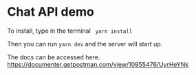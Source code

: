 # Chat API demo

To install, type in the terminal `
yarn install`

Then you can run `yarn dev` and the server will start up.

The docs can be accessed here. https://documenter.getpostman.com/view/10955476/UyrHeYNk